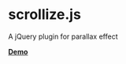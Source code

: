 # scrollize.js
A jQuery plugin for parallax effect

[**Demo**](http://hamzeen.github.io/scrollize.js/)
